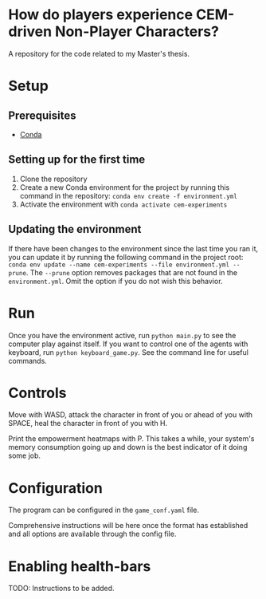 # How do players experience CEM-driven Non-Player Characters?
A repository for the code related to my Master's thesis.

# Setup
## Prerequisites
- [Conda](https://conda.io/projects/conda/en/latest/index.html)

## Setting up for the first time
1. Clone the repository
2. Create a new Conda environment for the project by running this command in the repository: `conda env create -f environment.yml`
3. Activate the environment with `conda activate cem-experiments`

## Updating the environment
If there have been changes to the environment since the last time you ran it, you can update it by running the following command in the project root: `conda env update --name cem-experiments --file environment.yml --prune`. The `--prune` option removes packages that are not found in the `environment.yml`. Omit the option if you do not wish this behavior.

# Run
Once you have the environment active, run `python main.py` to see the computer play against itself. If you want to control one of the agents with keyboard, run `python keyboard_game.py`. See the command line for useful commands.

# Controls
Move with WASD, attack the character in front of you or ahead of you with SPACE, heal the character in front of you with H.

Print the empowerment heatmaps with P. This takes a while, your system's memory consumption going up and down is the best indicator of it doing some job.

# Configuration
The program can be configured in the `game_conf.yaml` file.

Comprehensive instructions will be here once the format has established and all options are available through the config file.

# Enabling health-bars
TODO: Instructions to be added.